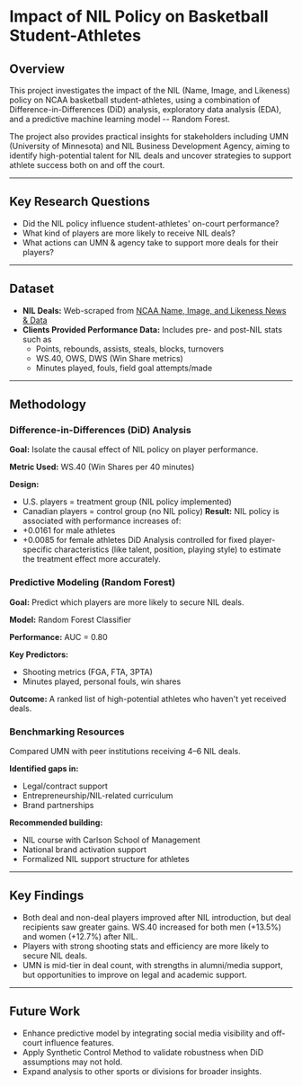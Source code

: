 # Impact of NIL Policy on Basketball Student-Athletes
## Overview
This project investigates the impact of the NIL (Name, Image, and Likeness) policy on NCAA basketball student-athletes, using a combination of Difference-in-Differences (DiD) analysis, exploratory data analysis (EDA), and a predictive machine learning model -- Random Forest.

The project also provides practical insights for stakeholders including UMN (University of Minnesota) and NIL Business Development Agency, aiming to identify high-potential talent for NIL deals and uncover strategies to support athlete success both on and off the court.

---

## Key Research Questions
- Did the NIL policy influence student-athletes' on-court performance?
- What kind of players are more likely to receive NIL deals?
- What actions can UMN & agency take to support more deals for their players?

---

## Dataset
- **NIL Deals:** Web-scraped from [NCAA Name, Image, and Likeness News & Data](nilcollegeathletes.com)
- **Clients Provided Performance Data:** Includes pre- and post-NIL stats such as
  - Points, rebounds, assists, steals, blocks, turnovers
  - WS.40, OWS, DWS (Win Share metrics)
  - Minutes played, fouls, field goal attempts/made

---

## Methodology
### Difference-in-Differences (DiD) Analysis
**Goal:** Isolate the causal effect of NIL policy on player performance.

**Metric Used:** WS.40 (Win Shares per 40 minutes)

**Design:**
- U.S. players = treatment group (NIL policy implemented)
- Canadian players = control group (no NIL policy)
**Result:** NIL policy is associated with performance increases of:
- +0.0161 for male athletes
- +0.0085 for female athletes
DiD Analysis controlled for fixed player-specific characteristics (like talent, position, playing style) to estimate the treatment effect more accurately.

### Predictive Modeling (Random Forest)
**Goal:** Predict which players are more likely to secure NIL deals.

**Model:** Random Forest Classifier

**Performance:** AUC = 0.80

**Key Predictors:**
- Shooting metrics (FGA, FTA, 3PTA)
- Minutes played, personal fouls, win shares

**Outcome:** A ranked list of high-potential athletes who haven't yet received deals.

### Benchmarking Resources
Compared UMN with peer institutions receiving 4–6 NIL deals.

**Identified gaps in:** 
- Legal/contract support
- Entrepreneurship/NIL-related curriculum
- Brand partnerships

**Recommended building:**
- NIL course with Carlson School of Management
- National brand activation support
- Formalized NIL support structure for athletes

---

## Key Findings
- Both deal and non-deal players improved after NIL introduction, but deal recipients saw greater gains. WS.40 increased for both men (+13.5%) and women (+12.7%) after NIL.
- Players with strong shooting stats and efficiency are more likely to secure NIL deals.
- UMN is mid-tier in deal count, with strengths in alumni/media support, but opportunities to improve on legal and academic support.

---

## Future Work
- Enhance predictive model by integrating social media visibility and off-court influence features.
- Apply Synthetic Control Method to validate robustness when DiD assumptions may not hold.
- Expand analysis to other sports or divisions for broader insights.
